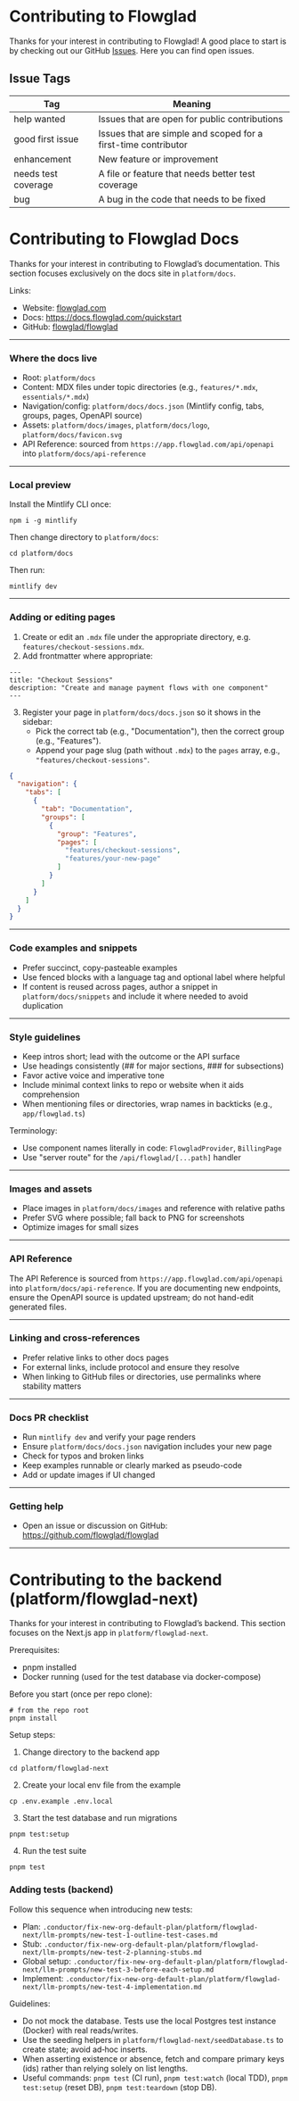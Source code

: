 # Contributing to Flowglad

Thanks for your interest in contributing to Flowglad! A good place to start is by checking out our GitHub [Issues](https://github.com/flowglad/flowglad/issues). Here you can find open issues.

## Issue Tags
| Tag                 | Meaning                                                        |
|---------------------|----------------------------------------------------------------|
| help wanted         | Issues that are open for public contributions                  |
| good first issue    | Issues that are simple and scoped for a first-time contributor |
| enhancement         | New feature or improvement                                     |
| needs test coverage | A file or feature that needs better test coverage                 |
| bug                 | A bug in the code that needs to be fixed                       |




# Contributing to Flowglad Docs

Thanks for your interest in contributing to Flowglad’s documentation. This section focuses exclusively on the docs site in `platform/docs`.

Links:
- Website: [flowglad.com](https://www.flowglad.com/)
- Docs: https://docs.flowglad.com/quickstart
- GitHub: [flowglad/flowglad](https://github.com/flowglad/flowglad)

---

### Where the docs live

- Root: `platform/docs`
- Content: MDX files under topic directories (e.g., `features/*.mdx`, `essentials/*.mdx`)
- Navigation/config: `platform/docs/docs.json` (Mintlify config, tabs, groups, pages, OpenAPI source)
- Assets: `platform/docs/images`, `platform/docs/logo`, `platform/docs/favicon.svg`
- API Reference: sourced from `https://app.flowglad.com/api/openapi` into `platform/docs/api-reference`

---

### Local preview

Install the Mintlify CLI once:

```
npm i -g mintlify
```

Then change directory to `platform/docs`:

```
cd platform/docs
```

Then run:

```
mintlify dev
```

---

### Adding or editing pages

1) Create or edit an `.mdx` file under the appropriate directory, e.g. `features/checkout-sessions.mdx`.
2) Add frontmatter where appropriate:

```mdx
---
title: "Checkout Sessions"
description: "Create and manage payment flows with one component"
---
```

3) Register your page in `platform/docs/docs.json` so it shows in the sidebar:
   - Pick the correct tab (e.g., "Documentation"), then the correct group (e.g., "Features").
   - Append your page slug (path without `.mdx`) to the `pages` array, e.g., `"features/checkout-sessions"`.

```json
{
  "navigation": {
    "tabs": [
      {
        "tab": "Documentation",
        "groups": [
          {
            "group": "Features",
            "pages": [
              "features/checkout-sessions",
              "features/your-new-page"
            ]
          }
        ]
      }
    ]
  }
}
```

---

### Code examples and snippets

- Prefer succinct, copy-pasteable examples
- Use fenced blocks with a language tag and optional label where helpful
- If content is reused across pages, author a snippet in `platform/docs/snippets` and include it where needed to avoid duplication

---

### Style guidelines

- Keep intros short; lead with the outcome or the API surface
- Use headings consistently (## for major sections, ### for subsections)
- Favor active voice and imperative tone
- Include minimal context links to repo or website when it aids comprehension
- When mentioning files or directories, wrap names in backticks (e.g., `app/flowglad.ts`)

Terminology:
- Use component names literally in code: `FlowgladProvider`, `BillingPage`
- Use "server route" for the `/api/flowglad/[...path]` handler

---

### Images and assets

- Place images in `platform/docs/images` and reference with relative paths
- Prefer SVG where possible; fall back to PNG for screenshots
- Optimize images for small sizes

---

### API Reference

The API Reference is sourced from `https://app.flowglad.com/api/openapi` into `platform/docs/api-reference`. If you are documenting new endpoints, ensure the OpenAPI source is updated upstream; do not hand-edit generated files.

---

### Linking and cross-references

- Prefer relative links to other docs pages
- For external links, include protocol and ensure they resolve
- When linking to GitHub files or directories, use permalinks where stability matters

---

### Docs PR checklist

- Run `mintlify dev` and verify your page renders
- Ensure `platform/docs/docs.json` navigation includes your new page
- Check for typos and broken links
- Keep examples runnable or clearly marked as pseudo-code
- Add or update images if UI changed

---

### Getting help

- Open an issue or discussion on GitHub: https://github.com/flowglad/flowglad

---

# Contributing to the backend (platform/flowglad-next)

Thanks for your interest in contributing to Flowglad’s backend. This section focuses on the Next.js app in `platform/flowglad-next`.

Prerequisites:
- pnpm installed
- Docker running (used for the test database via docker-compose)

Before you start (once per repo clone):
```
# from the repo root
pnpm install
```

Setup steps:
1) Change directory to the backend app
```
cd platform/flowglad-next
```

2) Create your local env file from the example
```
cp .env.example .env.local
```

3) Start the test database and run migrations
```
pnpm test:setup
```

4) Run the test suite
```
pnpm test
```

### Adding tests (backend)

Follow this sequence when introducing new tests:
- Plan: `.conductor/fix-new-org-default-plan/platform/flowglad-next/llm-prompts/new-test-1-outline-test-cases.md`
- Stub: `.conductor/fix-new-org-default-plan/platform/flowglad-next/llm-prompts/new-test-2-planning-stubs.md`
- Global setup: `.conductor/fix-new-org-default-plan/platform/flowglad-next/llm-prompts/new-test-3-before-each-setup.md`
- Implement: `.conductor/fix-new-org-default-plan/platform/flowglad-next/llm-prompts/new-test-4-implementation.md`

Guidelines:
- Do not mock the database. Tests use the local Postgres test instance (Docker) with real reads/writes.
- Use the seeding helpers in `platform/flowglad-next/seedDatabase.ts` to create state; avoid ad‑hoc inserts.
- When asserting existence or absence, fetch and compare primary keys (ids) rather than relying solely on list lengths.
- Useful commands: `pnpm test` (CI run), `pnpm test:watch` (local TDD), `pnpm test:setup` (reset DB), `pnpm test:teardown` (stop DB).